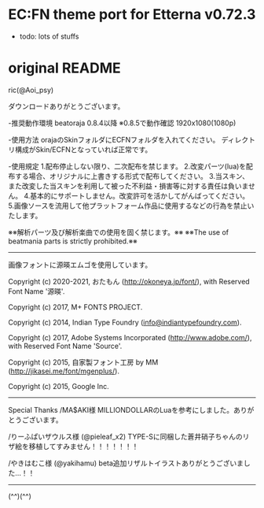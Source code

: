 # EC:FN theme port for Etterna v0.72.3
- todo: lots of stuffs

# original README

ric(@Aoi_psy)


ダウンロードありがとうございます。


-推奨動作環境
beatoraja 0.8.4以降
※0.8.5で動作確認
1920x1080(1080p)

-使用方法
orajaのSkinフォルダにECFNフォルダを入れてください。
ディレクトリ構成がSkin/ECFNとなっていれば正常です。

-使用規定
1.配布停止しない限り、二次配布を禁じます。
2.改変パーツ(lua)を配布する場合、オリジナルに上書きする形式で配布してください。
3.当スキン、また改変した当スキンを利用して被った不利益・損害等に対する責任は負いません。
4.基本的にサポートしません。改変許可を活かしてがんばってください。
5.画像ソースを流用して他プラットフォーム作品に使用するなどの行為を禁止いたします。

※※解析パーツ及び解析楽曲での使用を固く禁じます。※※
※※The use of beatmania parts is strictly prohibited.※※


-----------------------------

画像フォントに源暎エムゴを使用しています。

Copyright (c) 2020-2021, おたもん (http://okoneya.jp/font/), with Reserved Font Name '源暎'.

Copyright (c) 2017, M+ FONTS PROJECT.

Copyright (c) 2014, Indian Type Foundry (info@indiantypefoundry.com).

Copyright (c) 2017, Adobe Systems Incorporated (http://www.adobe.com/), with Reserved Font Name 'Source'.

Copyright (c) 2015, 自家製フォント工房 by MM (http://jikasei.me/font/mgenplus/).

Copyright (c) 2015, Google Inc.

-----------------------------

Special Thanks
/MA$AKI様
MILLIONDOLLARのLuaを参考にしました。ありがとうございます。

/りーふぱいザウルス様 (@pieleaf_x2)
TYPE-Sに同梱した蒼井硝子ちゃんのリザ絵を移植してすみません！！！！！！！

/やきはむこ様 (@yakihamu)
beta追加リザルトイラストありがとうございました…！！


-----------------------------

(^^)(^^)
